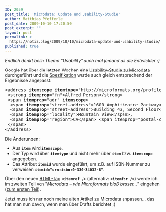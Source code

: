 ```yaml
---
ID: 2059
post_title: 'Microdata: Update und Usability-Studie'
author: Matthias Pfefferle
post_date: 2009-10-10 17:20:50
post_excerpt: ""
layout: post
permalink: >
  https://notiz.blog/2009/10/10/microdata-update-und-usability-studie/
published: true
---
```

<em>Endlich denkt beim Thema "Usability" auch mal jemand an die Entwickler :)</em>

Google hat über die letzten Wochen eine <a href="http://blog.whatwg.org/usability-testing-html5">Usability-Studie zu Microdata</a> durchgeführt und die <a href="http://www.whatwg.org/specs/web-apps/current-work/multipage/microdata.html">Spezifikation</a> wurde auch gleich entsprechend der Ergebnisse angepasst.

<pre>&lt;address <strong>itemscope</strong> <strong>itemtype</strong>="http://microformats.org/profile/hcard"&gt;
 &lt;strong <strong>itemprop</strong>="fn"&gt;Alfred Person&lt;/strong&gt;
 &lt;span <strong>itemprop</strong>="adr" <strong>itemscope</strong>&gt;
  &lt;span <strong>itemprop</strong>="street-address"&gt;1600 Amphitheatre Parkway&lt;/span&gt; &lt;br&gt;
  &lt;span <strong>itemprop</strong>="street-address"&gt;Building 43, Second Floor&lt;/span&gt; &lt;br&gt;
  &lt;span <strong>itemprop</strong>="locality"&gt;Mountain View&lt;/span&gt;,
  &lt;span <strong>itemprop</strong>="region"&gt;CA&lt;/span&gt; &lt;span itemprop="postal-code"&gt;94043&lt;/span&gt;
 &lt;/span&gt;
&lt;/address&gt;</pre>

Die Änderungen:

<ul><li>Aus <strong><code>item</code></strong> wird <strong><code>itemscope</code></strong>.</li>
<li>Der Typ wird über <strong><code>itemtype</code></strong> und nicht mehr über <strong><code>item</code></strong> bzw. <strong><code>itemscope</code></strong> angegeben.</li>
<li>Das Attribut <strong><code>itemid</code></strong> wurde eingeführt, um z.B. auf ISBN-Nummer zu verweisen <strong><code>itemid="urn:isbn:0-330-34032-8"</code></strong>.</li></ul>

Über den neuen <a href="http://www.whatwg.org/specs/web-apps/current-work/multipage/semantics.html#itemfor">HTML-Tag</a> <strong><code>&lt;itemref /&gt;</code></strong> (alternativ: <strong><code>&lt;itemfor /&gt;</code></strong>) werde ich im zweiten Teil von "<em>Microdata – wie Microformats bloß besser…</em>" eingehen (<a href="http://notiz.blog/2009/08/10/microdata-wie-microformats-bloss-besser-teil-1/">zum ersten Teil</a>).

Jetzt muss ich nur noch meine alten Artikel zu Microdata anpassen... das hat man nun davon, wenn man über Drafts berichtet ;)